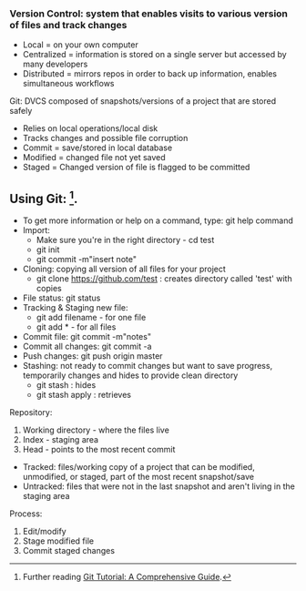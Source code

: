 ### Version Control: system that enables visits to various version of files and track changes

* Local = on your own computer
* Centralized = information is stored on a single server but accessed by many developers
* Distributed = mirrors repos in order to back up information, enables simultaneous workflows

Git: DVCS composed of snapshots/versions of a project that are stored safely

* Relies on local operations/local disk
* Tracks changes and possible file corruption
* Commit = save/stored in local database
* Modified = changed file not yet saved
* Staged = Changed version of file is flagged to be committed

## Using Git: [^1].

* To get more information or help on a command, type: git help command
* Import:
  * Make sure you're in the right directory - cd test
  * git init
  * git commit -m"insert note"
* Cloning: copying all version of all files for your project
  * git clone https://github.com/test : creates directory called 'test' with copies
* File status: git status
* Tracking & Staging new file:
  * git add filename - for one file
  * git add * - for all files
* Commit file: git commit -m"notes"
* Commit all changes: git commit -a
* Push changes: git push origin master
* Stashing: not ready to commit changes but want to save progress, temporarily changes and hides to provide clean directory
  * git stash : hides
  * git stash apply : retrieves

Repository:
1. Working directory - where the files live
2. Index - staging area
3. Head - points to the most recent commit

* Tracked: files/working copy of a project that can be modified, unmodified, or staged, part of the most recent snapshot/save
* Untracked: files that were not in the last snapshot and aren't living in the staging area

Process:
1. Edit/modify
2. Stage modified file
3. Commit staged changes

[^1]: Further reading [Git Tutorial: A Comprehensive Guide](https://blog.udemy.com/git-tutorial-a-comprehensive-guide/#7_2).
